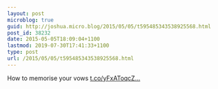 ```yaml
---
layout: post
microblog: true
guid: http://joshua.micro.blog/2015/05/05/t595485343538925568.html
post_id: 38232
date: 2015-05-05T18:09:04+1100
lastmod: 2019-07-30T17:41:33+1100
type: post
url: /2015/05/05/t595485343538925568.html
---
```

How to memorise your vows [t.co/yFxAToqcZ...](http://t.co/yFxAToqcZx)
